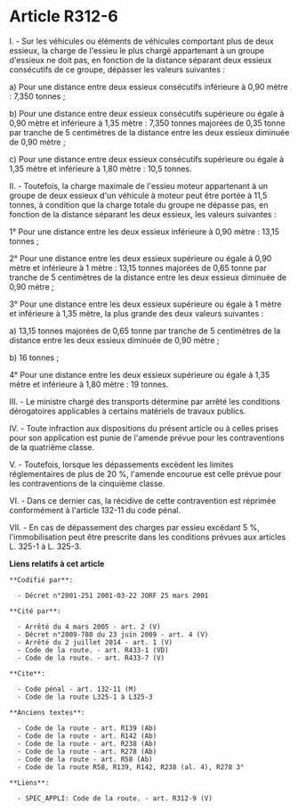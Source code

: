 # Article R312-6

I. - Sur les véhicules ou éléments de véhicules comportant plus de deux essieux, la charge de l'essieu le plus chargé
appartenant à un groupe d'essieux ne doit pas, en fonction de la distance séparant deux essieux consécutifs de ce groupe,
dépasser les valeurs suivantes :

a) Pour une distance entre deux essieux consécutifs inférieure à 0,90 mètre : 7,350 tonnes ;

b) Pour une distance entre deux essieux consécutifs supérieure ou égale à 0,90 mètre et inférieure à 1,35 mètre : 7,350
tonnes majorées de 0,35 tonne par tranche de 5 centimètres de la distance entre les deux essieux diminuée de 0,90 mètre ;

c) Pour une distance entre deux essieux consécutifs supérieure ou égale à 1,35 mètre et inférieure à 1,80 mètre : 10,5
tonnes.

II. - Toutefois, la charge maximale de l'essieu moteur appartenant à un groupe de deux essieux d'un véhicule à moteur peut
être portée à 11,5 tonnes, à condition que la charge totale du groupe ne dépasse pas, en fonction de la distance séparant les
deux essieux, les valeurs suivantes :

1° Pour une distance entre les deux essieux inférieure à 0,90 mètre : 13,15 tonnes ;

2° Pour une distance entre les deux essieux supérieure ou égale à 0,90 mètre et inférieure à 1 mètre : 13,15 tonnes majorées
de 0,65 tonne par tranche de 5 centimètres de la distance entre les deux essieux diminuée de 0,90 mètre ;

3° Pour une distance entre les deux essieux supérieure ou égale à 1 mètre et inférieure à 1,35 mètre, la plus grande des deux
valeurs suivantes :

a) 13,15 tonnes majorées de 0,65 tonne par tranche de 5 centimètres de la distance entre les deux essieux diminuée de 0,90
mètre ;

b) 16 tonnes ;

4° Pour une distance entre les deux essieux supérieure ou égale à 1,35 mètre et inférieure à 1,80 mètre : 19 tonnes.

III. - Le ministre chargé des transports détermine par arrêté les conditions dérogatoires applicables à certains matériels de
travaux publics.

IV. - Toute infraction aux dispositions du présent article ou à celles prises pour son application est punie de l'amende
prévue pour les contraventions de la quatrième classe.

V. - Toutefois, lorsque les dépassements excèdent les limites réglementaires de plus de 20 %, l'amende encourue est celle
prévue pour les contraventions de la cinquième classe.

VI. - Dans ce dernier cas, la récidive de cette contravention est réprimée conformément à l'article 132-11 du code pénal.

VII. - En cas de dépassement des charges par essieu excédant 5 %, l'immobilisation peut être prescrite dans les conditions
prévues aux articles L. 325-1 à L. 325-3.

**Liens relatifs à cet article**

	**Codifié par**:

	  - Décret n°2001-251 2001-03-22 JORF 25 mars 2001

	**Cité par**:

	  - Arrêté du 4 mars 2005 - art. 2 (V)
	  - Décret n°2009-780 du 23 juin 2009 - art. 4 (V)
	  - Arrêté du 2 juillet 2014 - art. 1 (V)
	  - Code de la route. - art. R433-1 (VD)
	  - Code de la route. - art. R433-7 (V)

	**Cite**:

	  - Code pénal - art. 132-11 (M)
	  - Code de la route L325-1 à L325-3

	**Anciens textes**:

	  - Code de la route - art. R139 (Ab)
	  - Code de la route - art. R142 (Ab)
	  - Code de la route - art. R238 (Ab)
	  - Code de la route - art. R278 (Ab)
	  - Code de la route - art. R58 (Ab)
	  - Code de la route R58, R139, R142, R238 (al. 4), R278 3°

	**Liens**:

	  - SPEC_APPLI: Code de la route. - art. R312-9 (V)
